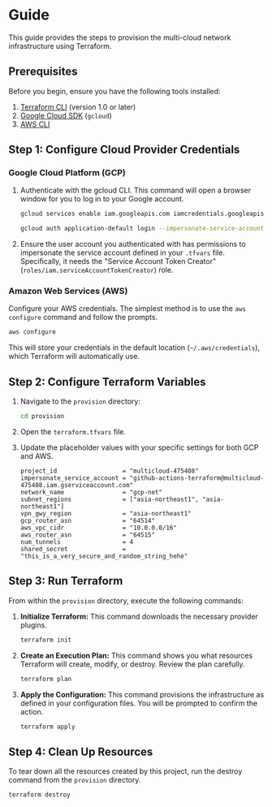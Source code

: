 # Guide

This guide provides the steps to provision the multi-cloud network infrastructure using Terraform.

## Prerequisites

Before you begin, ensure you have the following tools installed:

1.  [Terraform CLI](https://learn.hashicorp.com/tutorials/terraform/install-cli) (version 1.0 or later)
2.  [Google Cloud SDK](https://cloud.google.com/sdk/docs/install) (`gcloud`)
3.  [AWS CLI](https://docs.aws.amazon.com/cli/latest/userguide/getting-started-install.html)

## Step 1: Configure Cloud Provider Credentials

### Google Cloud Platform (GCP)

1.  Authenticate with the gcloud CLI. This command will open a browser window for you to log in to your Google account.

    ```bash
    gcloud services enable iam.googleapis.com iamcredentials.googleapis.com
    
    gcloud auth application-default login --impersonate-service-account github-actions-terraform@multicloud-475408.iam.gserviceaccount.com
    ```

2.  Ensure the user account you authenticated with has permissions to impersonate the service account defined in your `.tfvars` file. Specifically, it needs the "Service Account Token Creator" (`roles/iam.serviceAccountTokenCreator`) role.

### Amazon Web Services (AWS)

Configure your AWS credentials. The simplest method is to use the `aws configure` command and follow the prompts.

```bash
aws configure
```

This will store your credentials in the default location (`~/.aws/credentials`), which Terraform will automatically use.

## Step 2: Configure Terraform Variables

1.  Navigate to the `provision` directory:
    ```bash
    cd provision
    ```
2.  Open the `terraform.tfvars` file.
3.  Update the placeholder values with your specific settings for both GCP and AWS.

    ```terraform-vars
    project_id                  = "multicloud-475408"
    impersonate_service_account = "github-actions-terraform@multicloud-475408.iam.gserviceaccount.com"
    network_name                = "gcp-net"
    subnet_regions              = ["asia-northeast1", "asia-northeast1"]
    vpn_gwy_region              = "asia-northeast1"
    gcp_router_asn              = "64514"
    aws_vpc_cidr                = "10.0.0.0/16"
    aws_router_asn              = "64515"
    num_tunnels                 = 4
    shared_secret               = "this_is_a_very_secure_and_random_string_hehe"
    ```

## Step 3: Run Terraform

From within the `provision` directory, execute the following commands:

1.  **Initialize Terraform:**
    This command downloads the necessary provider plugins.

    ```bash
    terraform init
    ```

2.  **Create an Execution Plan:**
    This command shows you what resources Terraform will create, modify, or destroy. Review the plan carefully.

    ```bash
    terraform plan
    ```

3.  **Apply the Configuration:**
    This command provisions the infrastructure as defined in your configuration files. You will be prompted to confirm the action.

    ```bash
    terraform apply
    ```

## Step 4: Clean Up Resources

To tear down all the resources created by this project, run the destroy command from the `provision` directory.

```bash
terraform destroy
```
